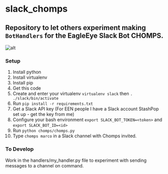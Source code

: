 # slack_chomps
## Repository to let others experiment making `BotHandlers` for the EagleEye Slack Bot __CHOMPS__.

![alt](http://www.greatpethealth.com/wp-content/uploads/2013/05/C.H.O.M.P.S.-trailer.jpg)

### Setup
1. Install python
2. Install virtualenv
3. Install pip
4. Get this code
5. Create and enter your virtualenv `virtualenv slack` then `. ./slack/bin/activate`
6. Run `pip install -r requirements.txt`
7. Get a Slack API key (For EEN people I have a Slack account StashPop set up - get the key from me)
8. Configure your bash environment `export SLACK_BOT_TOKEN=<token>` and `export SLACK_BOT_ID=<id>`
9. Run `python chomps/chomps.py`
10. Type `chomps marco` in a Slack channel with Chomps invited.
 
### To Develop

Work in the handlers/my_handler.py file to experiment with sending messages to a channel on command.





